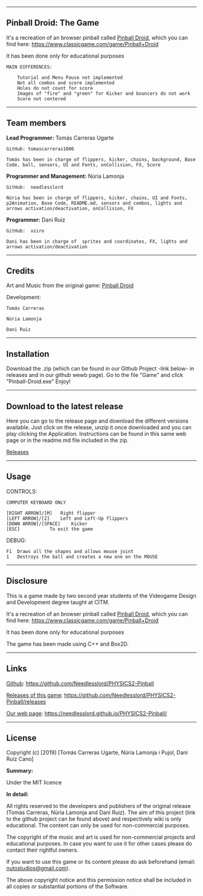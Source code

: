 ***




## Pinball Droid: The Game

It's a recreation of an browser pinball called [Pinball Droid](https://www.classicgame.com/game/Pinball+Droid), which you can find here: https://www.classicgame.com/game/Pinball+Droid


It has been done only for educational purposes

	MAIN DIFFERENCES:

		Tutorial and Menu Pause not implemented
		Not all combos and score implemented
		Holes do not count for score
		Images of "fire" and "green" for Kicker and bouncers do not work
		Score not centered



***



## Team members


**Lead Programmer:** Tomás Carreras Ugarte

	GitHub: tomascarreras1000

	Tomás has been in charge of flippers, kicker, chains, background, Base Code, ball, sensors, UI and Fonts, onCollision, FX, Score


**Programmer and Management:** Núria Lamonja

	GitHub:	 needlesslord

	Núria has been in charge of flippers, kicker, chains, UI and Fonts, p2Animation, Base Code, README.md, sensors and combos, lights and arrows activation/deactivation, onCollision, FX


**Programmer:** Dani Ruiz

	GitHub:	 xsiro

	Dani has been in charge of  sprites and coordinates, FX, lights and arrows activation/deactivation



***




## Credits

Art and Music from the original game: [Pinball Droid](https://www.classicgame.com/game/Pinball+Droid)

Development: 

	Tomás Carreras

	Núria Lamonja

	Dani Ruiz



***




## Installation

Download the .zip (which can be found in our Github Project -link below- in releases and in our github wewb page).
Go to the file "Game" and click "Pinball-Droid.exe"
Enjoy!



***




## Download to the latest release

Here you can go to the release page and download the different versions available. Just click on the release, unzip it once downloaded and you can play clicking the Application.
Instructions can be found in this same web page or in the readme.md file included in the zip.


[Releases](https://github.com/Needlesslord/PHYSICS2-Pinball/releases)




***




## Usage

CONTROLS:

	COMPUTER KEYBOARD ONLY

	[RIGHT ARROW]/[M]	Right flipper
	[LEFT ARROW]/[Z] 	Left and Left-Up flippers
	[DOWN ARROW]/[SPACE]	Kicker
	[ESC] 			To exit the game	


DEBUG:

	F1 	Draws all the shapes and allows mouse joint
	1	Destroys the ball and creates a new one on the MOUSE




***




## Disclosure

This is a game made by two second year students of the Videogame Design and Development degree taught at CITM.


It's a recreation of an browser pinball called [Pinball Droid](https://www.classicgame.com/game/Pinball+Droid), which you can find here: https://www.classicgame.com/game/Pinball+Droid


It has been done only for educational purposes


The game has been made using C++ and Box2D. 




***




## Links

[Github](https://github.com/Needlesslord/PHYSICS2-Pinball): https://github.com/Needlesslord/PHYSICS2-Pinball

[Releases of this game](https://github.com/Needlesslord/PHYSICS2-Pinball/releases): https://github.com/Needlesslord/PHYSICS2-Pinball/releases

[Our web page](https://needlesslord.github.io/PHYSICS2-Pinball/): https://needlesslord.github.io/PHYSICS2-Pinball/




***




## License

Copyright (c) [2019] [Tomás Carreras Ugarte, Núria Lamonja i Pujol, Dani Ruiz Cano]

**Summary:** 

Under the MIT licence

**In detail:**

All rights reserved to the developers and publishers of the original release (Tomás Carreras, Núria Lamonja and Dani Ruiz). 
The aim of this project (link to the github project can be found above) and respectively wiki is only educational. 
The content can only be used for non-commercial purposes. 

The copyright of the music and art is used for non-commercial projects and educational purposes.
In case you want to use it for other cases please do contact their rightful owners.

If you want to use this game or its content please do ask beforehand (email: nutostudios@gmail.com).

The above copyright notice and this permission notice shall be included in all
copies or substantial portions of the Software.



